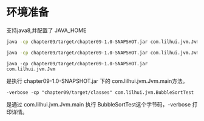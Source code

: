 # 环境准备

支持java8,并配置了 JAVA_HOME

```bash
java -cp chapter09/target/chapter09-1.0-SNAPSHOT.jar com.lilhui.jvm.Jvm -verbose -cp "chapter09/target/classes" com.lilhui.jvm.BubbleSortTest

java -cp chapter09/target/chapter09-1.0-SNAPSHOT.jar com.lilhui.jvm.Jvm -verbose -cp "chapter09/target/classes" com.lilhui.jvm.AbDemo

```

```shell
java -cp chapter09/target/chapter09-1.0-SNAPSHOT.jar com.lilhui.jvm.Jvm
```
是执行 chapter09-1.0-SNAPSHOT.jar 下的 com.lilhui.jvm.Jvm.main方法。

```shell
-verbose -cp "chapter09/target/classes" com.lilhui.jvm.BubbleSortTest
```
是通过 com.lilhui.jvm.Jvm.main 执行 BubbleSortTest这个字节码，-verbose 打印详情。